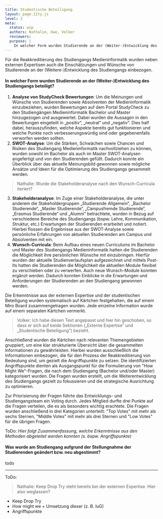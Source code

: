 ```yaml
---
title: Studentische Beteiligung
layout: page.11ty.js
level: 2
meta:
  status: wip
  authors: Nathalie, Uwe, Volker
  reviewers: 
  purpose: |
    In welcher Form wurden Studierende an der (Weiter-)Entwicklung des Studiengangs beteiligt? Was wurde am Studiengang aufgrund der Stellungnahme der Studierenden geändert bzw. neu abgestimmt?
---
```


Für die Reakkreditierung des Studiengangs Medieninformatik wurden neben externen Expertisen auch die Einschätzungen und Wünsche von Studierende an der (Weitere-)Entwicklung des Studiengangs einbezogen.

#### In welcher Form wurden Studierende an der (Weiter-)Entwicklung des Studiengangs beteiligt?
1. **Analyse von StudyCheck Bewertungen**: Um die Meinungen und Wünsche von Studierenden sowie Absolventen der Medieninformatik einzubeziehen, wurden Bewertungen auf dem Portal StudyCheck zu den Studiengängen Medieninformatik Bachelor und Master hinzugezogen und ausgewertet. Dabei wurden die Aussagen in den Bewertungen eingeteilt in „positiv“, „neutral“ und „negativ“. Dies half dabei, herauszufinden, welche Aspekte bereits gut funktionieren und welche Punkte noch verbesserungswürdig sind oder gegebenenfalls verworfen werden sollten.
2. **SWOT-Analyse**: Um die Stärken, Schwächen sowie Chancen und Risiken des Studiengang Medieninformatik nachvollziehen zu können, wurden sowohl im Bachelor als auch im Master SWOT-Analysen angefertigt und von den Studierenden gefüllt. Dadurch konnte ein Überblick über das aktuelle Meinungsbild gewonnen sowie mögliche Ansätze und Ideen für die Optimierung des Studiengangs gesammelt werden.
> Nathalie: Wurde die Stakeholderanalyse nach den Wunsch-Curricula iteriert?
3. **Stakeholderanalyse**: Im Zuge einer Stakeholderanalyse, die unter anderem die Stakeholdergruppen „Studierende Allgemein“, „Bachelor Studierende“, „Master Studierende“, „Campusfremde Studierende“, „Erasmus Studierende“ und „Alumni“ betrachtete, wurden in Bezug auf verschiedene Bereiche des Studiengangs (bspw. Lehre, Kommunikation, Struktur, etc.) Erwartungen der Studierenden erarbeitet und notiert. Hierbei flossen die Ergebnisse aus der SWOT-Analyse sowie persönliche Erfahrungen von aktuellen Studierenden am Campus und Absolventen mit ein.
4. **Wunsch-Curricula**: Beim Aufbau eines neuen Curriculums im Bachelor und Master des Studiengangs Medieninformatik hatten die Studierenden die Möglichkeit ihre persönlichen Wünsche mit einzubringen. Hierfür wurden der aktuelle Studienverlaufsplan aufgezeichnet und mittels Post-Its hatten die Studierenden die Möglichkeit die aktuellen Module flexibel zu verschieben oder zu verwerfen. Auch neue Wunsch-Module konnten ergänzt werden. Dadurch konnten Einblicke in die Erwartungen und Anforderungen der Studierenden an den Studiengang gewonnen werden.

Die Erkenntnisse aus der externen Expertise und der studentischen Beteiligung wurden systematisch auf Kärtchen festgehalten, die auf einem Miro Board zusammengetragen wurden. Jede einzelne Information wurde auf einem separaten Kärtchen vermerkt. 

> Volker: Ich habe diesen Text angepasst und hier hin geschoben, so dass er sich auf beide Sektionen („Externe Expertise” und „Studentische Beteiligung”) bezieht.

Anschließend wurden die Kärtchen nach relevanten Themengebieten gruppiert, um eine klar strukturierte Übersicht über die gesammelten Informationen zu gewährleisten. Hierbei wurden ausschließlich die Informationen einbezogen, die für den Prozess der Reakkreditierung von Bedeutung sind, um gezielt die Angriffspunkte zu setzen. Die identifizierten Angriffspunkte dienten als Ausgangspunkt für die Formulierung von "How Might We"-Fragen, die nach dem Studiengang (Bachelor und/oder Master) kategorisiert wurden. Die Fragen wurden erstellt, um die Weiterentwicklung des Studiengangs gezielt zu fokussieren und die strategische Ausrichtung zu optimieren.

Zur Priorisierung der Fragen führte das Entwicklungs- und Studiengangsteam ein Voting durch. Jedes Mitglied durfte drei Punkte auf die Fragen verteilen, die es als besonders wichtig erachtete. Die Fragen wurden anschließend in drei Kategorien unterteilt: "Top Votes" mit mehr als sechs Sternen, "Middle Votes" mit mehr als drei Sternen und "Low Votes" für die übrigen Fragen.

ToDo:
*Hier folgt Zusammenfassung, welche Erkenntnisse aus den Methoden abgeleitet werden konnten (s. bspw. Angriffspunkte)*

#### Was wurde am Studiengang aufgrund der Stellungnahme der Studierenden geändert bzw. neu abgestimmt?
todo

--------

ToDo:
> Nathalie: Keep Drop Try steht bereits bei der externen Expertise. Hier also weglassen?
- Keep Drop Try
- How might we + Umsetzung dieser (z. B. IuG)
- Angriffspunkte
